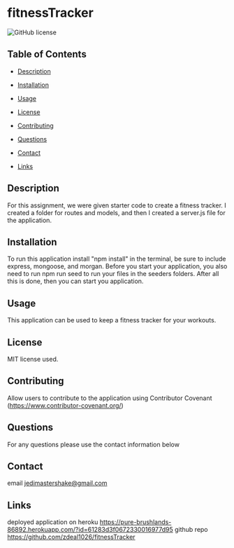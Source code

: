 # fitnessTracker
![GitHub license](https://img.shields.io/badge/license-MIT-blue.svg)

## Table of Contents 

* [Description](#description)

* [Installation](#installation)

* [Usage](#usage)

* [License](#license)

* [Contributing](#contributing)

* [Questions](#questions)

* [Contact](#contact)

* [Links](#links)

## Description

For this assignment, we were given starter code to create a fitness tracker. I created a folder for routes and models, and then I created a server.js file for the application.

## Installation
 
 To run this application install "npm install" in the terminal, be sure to include express, mongoose, and morgan. Before you start your application, you also need to run npm run seed to run your files in the seeders folders. After all this is done, then you can start you application. 


## Usage

This application can be used to keep a fitness tracker for your workouts.

## License

MIT license used.
  
## Contributing

Allow users to contribute to the application using Contributor Covenant (https://www.contributor-covenant.org/)

## Questions

For any questions please use the contact information below

## Contact

 email jedimastershake@gmail.com

## Links

deployed application on heroku https://pure-brushlands-86892.herokuapp.com/?id=61283d3f0672330016977d95
github repo https://github.com/zdeal1026/fitnessTracker